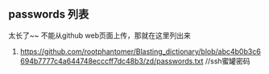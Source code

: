 ## passwords 列表
太长了~~ 不能从github web页面上传，那就在这里列出来

1. https://github.com/rootphantomer/Blasting_dictionary/blob/abc4b0b3c6694b7777c4a644748ecccff7dc48b3/zd/passwords.txt //ssh蜜罐密码
